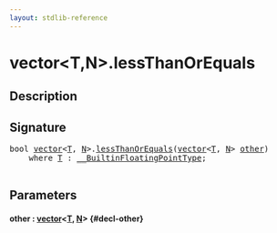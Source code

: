 ```yaml
---
layout: stdlib-reference
---
```


# vector\<T,N\>\.lessThanOrEquals

## Description





## Signature 

<pre>
bool <a href="/stdlib-reference/types/vector/index" class="code_type">vector</a>&lt;<a href="/stdlib-reference/types/vector/index#typeparam-T" class="code_type">T</a>, <a href="/stdlib-reference/types/vector/index#decl-N" class="code_var">N</a>&gt;.<a href="/stdlib-reference/types/vector/lessThanOrEquals">lessThanOrEquals</a>(<a href="/stdlib-reference/types/vector/index" class="code_type">vector</a>&lt;<a href="/stdlib-reference/types/vector/index#typeparam-T" class="code_type">T</a>, <a href="/stdlib-reference/types/vector/index#decl-N" class="code_var">N</a>&gt; <a href="/stdlib-reference/types/vector/lessThanOrEquals#decl-other" class="code_param">other</a>)
    <span class='code_keyword'>where</span> <a href="/stdlib-reference/types/vector/index#typeparam-T" class="code_type">T</a> : <a href="/stdlib-reference/interfaces/BuiltinFloatingPointType/index">__BuiltinFloatingPointType</a>;

</pre>

## Parameters

#### other  : [vector](/stdlib-reference/types/vector/index)\<[T](/stdlib-reference/types/vector/index#typeparam-T), [N](/stdlib-reference/types/vector/index#decl-N)\> {#decl-other}

